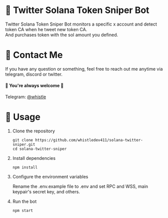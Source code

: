 # 🤖 Twitter Solana Token Sniper Bot

Twitter Solana Token Sniper Bot monitors a specific x account and detect token CA when he tweet new token CA.
<br>
And purchases token with the sol amount you defined.

# 💬 Contact Me

If you have any question or something, feel free to reach out me anytime via telegram, discord or twitter.
<br>
#### 🌹 You're always welcome 🌹

Telegram: [@whistle](https://t.me/devbeast5775) <br>


# 👀 Usage
1. Clone the repository

    ```
    git clone https://github.com/whistledev411/solana-twitter-sniper.git
    cd solana-twitter-sniper
    ```
2. Install dependencies

    ```
    npm install
    ```
3. Configure the environment variables

    Rename the .env.example file to .env and set RPC and WSS, main keypair's secret key, and others.

4. Run the bot

    ```
    npm start
    ```
